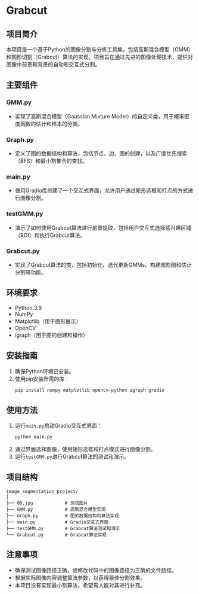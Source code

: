 # Grabcut

## 项目简介
本项目是一个基于Python的图像分割与分析工具集，包括高斯混合模型（GMM）和图形切割（Grabcut）算法的实现。项目旨在通过先进的图像处理技术，提供对图像中前景和背景的自动和交互式分割。

## 主要组件
### GMM.py
- 实现了高斯混合模型（Gaussian Mixture Model）的自定义类，用于概率密度函数的估计和样本的分类。

### Graph.py
- 定义了图的数据结构和算法，包括节点、边、图的创建，以及广度优先搜索（BFS）和最小割集合的查找。

### main.py
- 使用Gradio库创建了一个交互式界面，允许用户通过矩形选框和打点的方式进行图像分割。

### testGMM.py
- 演示了如何使用Grabcut算法进行前景提取，包括用户交互式选择感兴趣区域（ROI）和执行Grabcut算法。

### Grabcut.py
- 实现了Grabcut算法的类，包括初始化、迭代更新GMMs、构建图割图和估计分割等功能。

## 环境要求
- Python 3.9
- NumPy
- Matplotlib（用于图形展示）
- OpenCV
- igraph（用于图的创建和操作）

## 安装指南
1. 确保Python环境已安装。
2. 使用pip安装所需的库：
   ```bash
   pip install numpy matplotlib opencv-python igraph gradio
   ```

## 使用方法
1. 运行`main.py`启动Gradio交互式界面：
   ```bash
   python main.py
   ```
2. 通过界面选择图像，使用矩形选框和打点模式进行图像分割。
3. 运行`testGMM.py`进行Grabcut算法的测试和演示。

## 项目结构
```
image_segmentation_project/
│
├── 00.jpg            # 测试图片
├── GMM.py            # 高斯混合模型实现
├── Graph.py          # 图的数据结构和算法实现
├── main.py           # Gradio交互式界面
├── testGMM.py        # Grabcut算法测试和演示
└── Grabcut.py        # Grabcut算法实现
```

## 注意事项
- 确保测试图像路径正确，或修改代码中的图像路径为正确的文件路径。
- 根据实际图像内容调整算法参数，以获得最佳分割效果。
- 本项目没有实现最小割算法，希望有人能对其进行补充。
